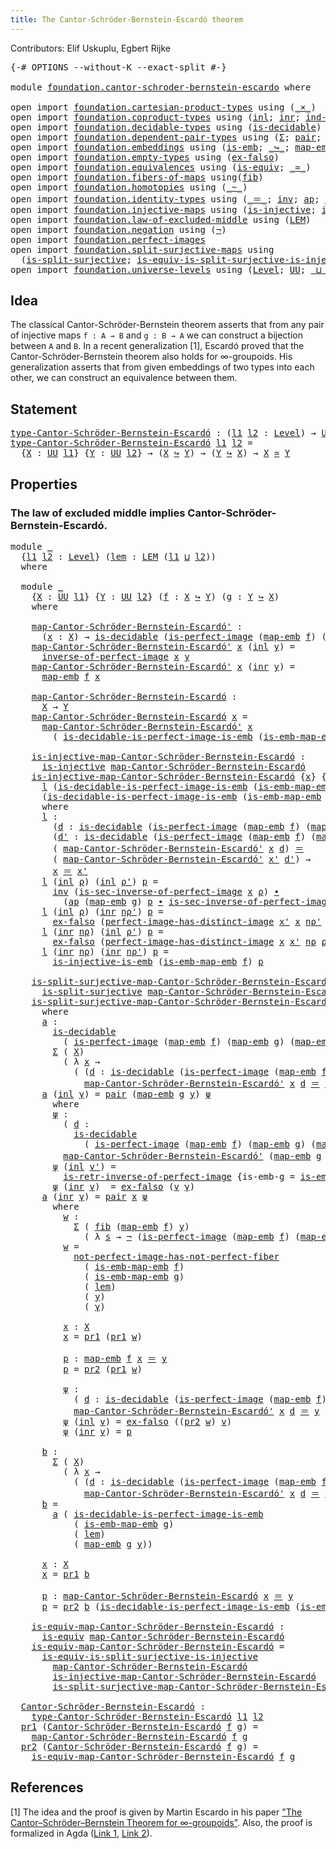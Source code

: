 ```yaml
---
title: The Cantor-Schröder-Bernstein-Escardó theorem
---
```


Contributors: Elif Uskuplu, Egbert Rijke

<pre class="Agda"><a id="113" class="Symbol">{-#</a> <a id="117" class="Keyword">OPTIONS</a> <a id="125" class="Pragma">--without-K</a> <a id="137" class="Pragma">--exact-split</a> <a id="151" class="Symbol">#-}</a>

<a id="156" class="Keyword">module</a> <a id="163" href="foundation.cantor-schroder-bernstein-escardo.html" class="Module">foundation.cantor-schroder-bernstein-escardo</a> <a id="208" class="Keyword">where</a>

<a id="215" class="Keyword">open</a> <a id="220" class="Keyword">import</a> <a id="227" href="foundation.cartesian-product-types.html" class="Module">foundation.cartesian-product-types</a> <a id="262" class="Keyword">using</a> <a id="268" class="Symbol">(</a><a id="269" href="foundation-core.cartesian-product-types.html#590" class="Function Operator">_×_</a><a id="272" class="Symbol">)</a>
<a id="274" class="Keyword">open</a> <a id="279" class="Keyword">import</a> <a id="286" href="foundation.coproduct-types.html" class="Module">foundation.coproduct-types</a> <a id="313" class="Keyword">using</a> <a id="319" class="Symbol">(</a><a id="320" href="foundation.coproduct-types.html#1250" class="InductiveConstructor">inl</a><a id="323" class="Symbol">;</a> <a id="325" href="foundation.coproduct-types.html#1268" class="InductiveConstructor">inr</a><a id="328" class="Symbol">;</a> <a id="330" href="foundation.coproduct-types.html#1287" class="Function">ind-coprod</a><a id="340" class="Symbol">)</a>
<a id="342" class="Keyword">open</a> <a id="347" class="Keyword">import</a> <a id="354" href="foundation.decidable-types.html" class="Module">foundation.decidable-types</a> <a id="381" class="Keyword">using</a> <a id="387" class="Symbol">(</a><a id="388" href="foundation.decidable-types.html#1915" class="Function">is-decidable</a><a id="400" class="Symbol">)</a>
<a id="402" class="Keyword">open</a> <a id="407" class="Keyword">import</a> <a id="414" href="foundation.dependent-pair-types.html" class="Module">foundation.dependent-pair-types</a> <a id="446" class="Keyword">using</a> <a id="452" class="Symbol">(</a><a id="453" href="foundation-core.dependent-pair-types.html#515" class="Record">Σ</a><a id="454" class="Symbol">;</a> <a id="456" href="foundation-core.dependent-pair-types.html#588" class="InductiveConstructor">pair</a><a id="460" class="Symbol">;</a> <a id="462" href="foundation-core.dependent-pair-types.html#605" class="Field">pr1</a><a id="465" class="Symbol">;</a> <a id="467" href="foundation-core.dependent-pair-types.html#617" class="Field">pr2</a><a id="470" class="Symbol">)</a>
<a id="472" class="Keyword">open</a> <a id="477" class="Keyword">import</a> <a id="484" href="foundation.embeddings.html" class="Module">foundation.embeddings</a> <a id="506" class="Keyword">using</a> <a id="512" class="Symbol">(</a><a id="513" href="foundation-core.embeddings.html#992" class="Function">is-emb</a><a id="519" class="Symbol">;</a> <a id="521" href="foundation-core.embeddings.html#1074" class="Function Operator">_↪_</a><a id="524" class="Symbol">;</a> <a id="526" href="foundation-core.embeddings.html#1217" class="Function">map-emb</a><a id="533" class="Symbol">;</a> <a id="535" href="foundation-core.embeddings.html#1264" class="Function">is-emb-map-emb</a><a id="549" class="Symbol">)</a>
<a id="551" class="Keyword">open</a> <a id="556" class="Keyword">import</a> <a id="563" href="foundation.empty-types.html" class="Module">foundation.empty-types</a> <a id="586" class="Keyword">using</a> <a id="592" class="Symbol">(</a><a id="593" href="foundation-core.empty-types.html#1160" class="Function">ex-falso</a><a id="601" class="Symbol">)</a>
<a id="603" class="Keyword">open</a> <a id="608" class="Keyword">import</a> <a id="615" href="foundation.equivalences.html" class="Module">foundation.equivalences</a> <a id="639" class="Keyword">using</a> <a id="645" class="Symbol">(</a><a id="646" href="foundation-core.equivalences.html#1556" class="Function">is-equiv</a><a id="654" class="Symbol">;</a> <a id="656" href="foundation-core.equivalences.html#1621" class="Function Operator">_≃_</a><a id="659" class="Symbol">)</a>
<a id="661" class="Keyword">open</a> <a id="666" class="Keyword">import</a> <a id="673" href="foundation.fibers-of-maps.html" class="Module">foundation.fibers-of-maps</a> <a id="699" class="Keyword">using</a><a id="704" class="Symbol">(</a><a id="705" href="foundation-core.fibers-of-maps.html#942" class="Function">fib</a><a id="708" class="Symbol">)</a>
<a id="710" class="Keyword">open</a> <a id="715" class="Keyword">import</a> <a id="722" href="foundation.homotopies.html" class="Module">foundation.homotopies</a> <a id="744" class="Keyword">using</a> <a id="750" class="Symbol">(</a><a id="751" href="foundation-core.homotopies.html#627" class="Function Operator">_~_</a><a id="754" class="Symbol">)</a>
<a id="756" class="Keyword">open</a> <a id="761" class="Keyword">import</a> <a id="768" href="foundation.identity-types.html" class="Module">foundation.identity-types</a> <a id="794" class="Keyword">using</a> <a id="800" class="Symbol">(</a><a id="801" href="foundation-core.identity-types.html#1865" class="Function Operator">_＝_</a><a id="804" class="Symbol">;</a> <a id="806" href="foundation-core.identity-types.html#2729" class="Function">inv</a><a id="809" class="Symbol">;</a> <a id="811" href="foundation-core.identity-types.html#4003" class="Function">ap</a><a id="813" class="Symbol">;</a> <a id="815" href="foundation-core.identity-types.html#2425" class="Function Operator">_∙_</a><a id="818" class="Symbol">)</a>
<a id="820" class="Keyword">open</a> <a id="825" class="Keyword">import</a> <a id="832" href="foundation.injective-maps.html" class="Module">foundation.injective-maps</a> <a id="858" class="Keyword">using</a> <a id="864" class="Symbol">(</a><a id="865" href="foundation.injective-maps.html#1309" class="Function">is-injective</a><a id="877" class="Symbol">;</a> <a id="879" href="foundation.injective-maps.html#3645" class="Function">is-injective-is-emb</a><a id="898" class="Symbol">)</a>
<a id="900" class="Keyword">open</a> <a id="905" class="Keyword">import</a> <a id="912" href="foundation.law-of-excluded-middle.html" class="Module">foundation.law-of-excluded-middle</a> <a id="946" class="Keyword">using</a> <a id="952" class="Symbol">(</a><a id="953" href="foundation.law-of-excluded-middle.html#746" class="Function">LEM</a><a id="956" class="Symbol">)</a>
<a id="958" class="Keyword">open</a> <a id="963" class="Keyword">import</a> <a id="970" href="foundation.negation.html" class="Module">foundation.negation</a> <a id="990" class="Keyword">using</a> <a id="996" class="Symbol">(</a><a id="997" href="foundation-core.negation.html#465" class="Function">¬</a><a id="998" class="Symbol">)</a>
<a id="1000" class="Keyword">open</a> <a id="1005" class="Keyword">import</a> <a id="1012" href="foundation.perfect-images.html" class="Module">foundation.perfect-images</a>
<a id="1038" class="Keyword">open</a> <a id="1043" class="Keyword">import</a> <a id="1050" href="foundation.split-surjective-maps.html" class="Module">foundation.split-surjective-maps</a> <a id="1083" class="Keyword">using</a>
  <a id="1091" class="Symbol">(</a><a id="1092" href="foundation.split-surjective-maps.html#983" class="Function">is-split-surjective</a><a id="1111" class="Symbol">;</a> <a id="1113" href="foundation.split-surjective-maps.html#1337" class="Function">is-equiv-is-split-surjective-is-injective</a><a id="1154" class="Symbol">)</a>
<a id="1156" class="Keyword">open</a> <a id="1161" class="Keyword">import</a> <a id="1168" href="foundation.universe-levels.html" class="Module">foundation.universe-levels</a> <a id="1195" class="Keyword">using</a> <a id="1201" class="Symbol">(</a><a id="1202" href="Agda.Primitive.html#597" class="Postulate">Level</a><a id="1207" class="Symbol">;</a> <a id="1209" href="foundation-core.universe-levels.html#235" class="Primitive">UU</a><a id="1211" class="Symbol">;</a> <a id="1213" href="Agda.Primitive.html#810" class="Primitive Operator">_⊔_</a><a id="1216" class="Symbol">;</a> <a id="1218" href="Agda.Primitive.html#780" class="Primitive">lsuc</a><a id="1222" class="Symbol">)</a>
</pre>
## Idea

The classical Cantor-Schröder-Bernstein theorem asserts that from any pair of injective maps `f : A → B` and `g : B → A` we can construct a bijection between `A` and `B`. In a recent generalization [1], Escardó proved that the Cantor-Schröder-Bernstein theorem also holds for ∞-groupoids. His generalization asserts that from given embeddings of two types into each other, we can construct an equivalence between them.

## Statement

<pre class="Agda"><a id="type-Cantor-Schröder-Bernstein-Escardó"></a><a id="1680" href="foundation.cantor-schroder-bernstein-escardo.html#1680" class="Function">type-Cantor-Schröder-Bernstein-Escardó</a> <a id="1719" class="Symbol">:</a> <a id="1721" class="Symbol">(</a><a id="1722" href="foundation.cantor-schroder-bernstein-escardo.html#1722" class="Bound">l1</a> <a id="1725" href="foundation.cantor-schroder-bernstein-escardo.html#1725" class="Bound">l2</a> <a id="1728" class="Symbol">:</a> <a id="1730" href="Agda.Primitive.html#597" class="Postulate">Level</a><a id="1735" class="Symbol">)</a> <a id="1737" class="Symbol">→</a> <a id="1739" href="foundation-core.universe-levels.html#235" class="Primitive">UU</a> <a id="1742" class="Symbol">(</a><a id="1743" href="Agda.Primitive.html#780" class="Primitive">lsuc</a> <a id="1748" class="Symbol">(</a><a id="1749" href="foundation.cantor-schroder-bernstein-escardo.html#1722" class="Bound">l1</a> <a id="1752" href="Agda.Primitive.html#810" class="Primitive Operator">⊔</a> <a id="1754" href="foundation.cantor-schroder-bernstein-escardo.html#1725" class="Bound">l2</a><a id="1756" class="Symbol">))</a>
<a id="1759" href="foundation.cantor-schroder-bernstein-escardo.html#1680" class="Function">type-Cantor-Schröder-Bernstein-Escardó</a> <a id="1798" href="foundation.cantor-schroder-bernstein-escardo.html#1798" class="Bound">l1</a> <a id="1801" href="foundation.cantor-schroder-bernstein-escardo.html#1801" class="Bound">l2</a> <a id="1804" class="Symbol">=</a>
  <a id="1808" class="Symbol">{</a><a id="1809" href="foundation.cantor-schroder-bernstein-escardo.html#1809" class="Bound">X</a> <a id="1811" class="Symbol">:</a> <a id="1813" href="foundation-core.universe-levels.html#235" class="Primitive">UU</a> <a id="1816" href="foundation.cantor-schroder-bernstein-escardo.html#1798" class="Bound">l1</a><a id="1818" class="Symbol">}</a> <a id="1820" class="Symbol">{</a><a id="1821" href="foundation.cantor-schroder-bernstein-escardo.html#1821" class="Bound">Y</a> <a id="1823" class="Symbol">:</a> <a id="1825" href="foundation-core.universe-levels.html#235" class="Primitive">UU</a> <a id="1828" href="foundation.cantor-schroder-bernstein-escardo.html#1801" class="Bound">l2</a><a id="1830" class="Symbol">}</a> <a id="1832" class="Symbol">→</a> <a id="1834" class="Symbol">(</a><a id="1835" href="foundation.cantor-schroder-bernstein-escardo.html#1809" class="Bound">X</a> <a id="1837" href="foundation-core.embeddings.html#1074" class="Function Operator">↪</a> <a id="1839" href="foundation.cantor-schroder-bernstein-escardo.html#1821" class="Bound">Y</a><a id="1840" class="Symbol">)</a> <a id="1842" class="Symbol">→</a> <a id="1844" class="Symbol">(</a><a id="1845" href="foundation.cantor-schroder-bernstein-escardo.html#1821" class="Bound">Y</a> <a id="1847" href="foundation-core.embeddings.html#1074" class="Function Operator">↪</a> <a id="1849" href="foundation.cantor-schroder-bernstein-escardo.html#1809" class="Bound">X</a><a id="1850" class="Symbol">)</a> <a id="1852" class="Symbol">→</a> <a id="1854" href="foundation.cantor-schroder-bernstein-escardo.html#1809" class="Bound">X</a> <a id="1856" href="foundation-core.equivalences.html#1621" class="Function Operator">≃</a> <a id="1858" href="foundation.cantor-schroder-bernstein-escardo.html#1821" class="Bound">Y</a>
</pre>
## Properties

### The law of excluded middle implies Cantor-Schröder-Bernstein-Escardó.

<pre class="Agda"><a id="1963" class="Keyword">module</a> <a id="1970" href="foundation.cantor-schroder-bernstein-escardo.html#1970" class="Module">_</a>
  <a id="1974" class="Symbol">{</a><a id="1975" href="foundation.cantor-schroder-bernstein-escardo.html#1975" class="Bound">l1</a> <a id="1978" href="foundation.cantor-schroder-bernstein-escardo.html#1978" class="Bound">l2</a> <a id="1981" class="Symbol">:</a> <a id="1983" href="Agda.Primitive.html#597" class="Postulate">Level</a><a id="1988" class="Symbol">}</a> <a id="1990" class="Symbol">(</a><a id="1991" href="foundation.cantor-schroder-bernstein-escardo.html#1991" class="Bound">lem</a> <a id="1995" class="Symbol">:</a> <a id="1997" href="foundation.law-of-excluded-middle.html#746" class="Function">LEM</a> <a id="2001" class="Symbol">(</a><a id="2002" href="foundation.cantor-schroder-bernstein-escardo.html#1975" class="Bound">l1</a> <a id="2005" href="Agda.Primitive.html#810" class="Primitive Operator">⊔</a> <a id="2007" href="foundation.cantor-schroder-bernstein-escardo.html#1978" class="Bound">l2</a><a id="2009" class="Symbol">))</a> 
  <a id="2015" class="Keyword">where</a>

  <a id="2024" class="Keyword">module</a> <a id="2031" href="foundation.cantor-schroder-bernstein-escardo.html#2031" class="Module">_</a>
    <a id="2037" class="Symbol">{</a><a id="2038" href="foundation.cantor-schroder-bernstein-escardo.html#2038" class="Bound">X</a> <a id="2040" class="Symbol">:</a> <a id="2042" href="foundation-core.universe-levels.html#235" class="Primitive">UU</a> <a id="2045" href="foundation.cantor-schroder-bernstein-escardo.html#1975" class="Bound">l1</a><a id="2047" class="Symbol">}</a> <a id="2049" class="Symbol">{</a><a id="2050" href="foundation.cantor-schroder-bernstein-escardo.html#2050" class="Bound">Y</a> <a id="2052" class="Symbol">:</a> <a id="2054" href="foundation-core.universe-levels.html#235" class="Primitive">UU</a> <a id="2057" href="foundation.cantor-schroder-bernstein-escardo.html#1978" class="Bound">l2</a><a id="2059" class="Symbol">}</a> <a id="2061" class="Symbol">(</a><a id="2062" href="foundation.cantor-schroder-bernstein-escardo.html#2062" class="Bound">f</a> <a id="2064" class="Symbol">:</a> <a id="2066" href="foundation.cantor-schroder-bernstein-escardo.html#2038" class="Bound">X</a> <a id="2068" href="foundation-core.embeddings.html#1074" class="Function Operator">↪</a> <a id="2070" href="foundation.cantor-schroder-bernstein-escardo.html#2050" class="Bound">Y</a><a id="2071" class="Symbol">)</a> <a id="2073" class="Symbol">(</a><a id="2074" href="foundation.cantor-schroder-bernstein-escardo.html#2074" class="Bound">g</a> <a id="2076" class="Symbol">:</a> <a id="2078" href="foundation.cantor-schroder-bernstein-escardo.html#2050" class="Bound">Y</a> <a id="2080" href="foundation-core.embeddings.html#1074" class="Function Operator">↪</a> <a id="2082" href="foundation.cantor-schroder-bernstein-escardo.html#2038" class="Bound">X</a><a id="2083" class="Symbol">)</a>
    <a id="2089" class="Keyword">where</a>

    <a id="2100" href="foundation.cantor-schroder-bernstein-escardo.html#2100" class="Function">map-Cantor-Schröder-Bernstein-Escardó&#39;</a> <a id="2139" class="Symbol">:</a> 
      <a id="2148" class="Symbol">(</a><a id="2149" href="foundation.cantor-schroder-bernstein-escardo.html#2149" class="Bound">x</a> <a id="2151" class="Symbol">:</a> <a id="2153" href="foundation.cantor-schroder-bernstein-escardo.html#2038" class="Bound">X</a><a id="2154" class="Symbol">)</a> <a id="2156" class="Symbol">→</a> <a id="2158" href="foundation.decidable-types.html#1915" class="Function">is-decidable</a> <a id="2171" class="Symbol">(</a><a id="2172" href="foundation.perfect-images.html#1695" class="Function">is-perfect-image</a> <a id="2189" class="Symbol">(</a><a id="2190" href="foundation-core.embeddings.html#1217" class="Function">map-emb</a> <a id="2198" href="foundation.cantor-schroder-bernstein-escardo.html#2062" class="Bound">f</a><a id="2199" class="Symbol">)</a> <a id="2201" class="Symbol">(</a><a id="2202" href="foundation-core.embeddings.html#1217" class="Function">map-emb</a> <a id="2210" href="foundation.cantor-schroder-bernstein-escardo.html#2074" class="Bound">g</a><a id="2211" class="Symbol">)</a> <a id="2213" href="foundation.cantor-schroder-bernstein-escardo.html#2149" class="Bound">x</a><a id="2214" class="Symbol">)</a> <a id="2216" class="Symbol">→</a> <a id="2218" href="foundation.cantor-schroder-bernstein-escardo.html#2050" class="Bound">Y</a>
    <a id="2224" href="foundation.cantor-schroder-bernstein-escardo.html#2100" class="Function">map-Cantor-Schröder-Bernstein-Escardó&#39;</a> <a id="2263" href="foundation.cantor-schroder-bernstein-escardo.html#2263" class="Bound">x</a> <a id="2265" class="Symbol">(</a><a id="2266" href="foundation.coproduct-types.html#1250" class="InductiveConstructor">inl</a> <a id="2270" href="foundation.cantor-schroder-bernstein-escardo.html#2270" class="Bound">y</a><a id="2271" class="Symbol">)</a> <a id="2273" class="Symbol">=</a>
      <a id="2281" href="foundation.perfect-images.html#3363" class="Function">inverse-of-perfect-image</a> <a id="2306" href="foundation.cantor-schroder-bernstein-escardo.html#2263" class="Bound">x</a> <a id="2308" href="foundation.cantor-schroder-bernstein-escardo.html#2270" class="Bound">y</a>
    <a id="2314" href="foundation.cantor-schroder-bernstein-escardo.html#2100" class="Function">map-Cantor-Schröder-Bernstein-Escardó&#39;</a> <a id="2353" href="foundation.cantor-schroder-bernstein-escardo.html#2353" class="Bound">x</a> <a id="2355" class="Symbol">(</a><a id="2356" href="foundation.coproduct-types.html#1268" class="InductiveConstructor">inr</a> <a id="2360" href="foundation.cantor-schroder-bernstein-escardo.html#2360" class="Bound">y</a><a id="2361" class="Symbol">)</a> <a id="2363" class="Symbol">=</a>
      <a id="2371" href="foundation-core.embeddings.html#1217" class="Function">map-emb</a> <a id="2379" href="foundation.cantor-schroder-bernstein-escardo.html#2062" class="Bound">f</a> <a id="2381" href="foundation.cantor-schroder-bernstein-escardo.html#2353" class="Bound">x</a>

    <a id="2388" href="foundation.cantor-schroder-bernstein-escardo.html#2388" class="Function">map-Cantor-Schröder-Bernstein-Escardó</a> <a id="2426" class="Symbol">:</a>
      <a id="2434" href="foundation.cantor-schroder-bernstein-escardo.html#2038" class="Bound">X</a> <a id="2436" class="Symbol">→</a> <a id="2438" href="foundation.cantor-schroder-bernstein-escardo.html#2050" class="Bound">Y</a>
    <a id="2444" href="foundation.cantor-schroder-bernstein-escardo.html#2388" class="Function">map-Cantor-Schröder-Bernstein-Escardó</a> <a id="2482" href="foundation.cantor-schroder-bernstein-escardo.html#2482" class="Bound">x</a> <a id="2484" class="Symbol">=</a>
      <a id="2492" href="foundation.cantor-schroder-bernstein-escardo.html#2100" class="Function">map-Cantor-Schröder-Bernstein-Escardó&#39;</a> <a id="2531" href="foundation.cantor-schroder-bernstein-escardo.html#2482" class="Bound">x</a>
        <a id="2541" class="Symbol">(</a> <a id="2543" href="foundation.perfect-images.html#2546" class="Function">is-decidable-is-perfect-image-is-emb</a> <a id="2580" class="Symbol">(</a><a id="2581" href="foundation-core.embeddings.html#1264" class="Function">is-emb-map-emb</a> <a id="2596" href="foundation.cantor-schroder-bernstein-escardo.html#2074" class="Bound">g</a><a id="2597" class="Symbol">)</a> <a id="2599" href="foundation.cantor-schroder-bernstein-escardo.html#1991" class="Bound">lem</a> <a id="2603" href="foundation.cantor-schroder-bernstein-escardo.html#2482" class="Bound">x</a><a id="2604" class="Symbol">)</a>

    <a id="2611" href="foundation.cantor-schroder-bernstein-escardo.html#2611" class="Function">is-injective-map-Cantor-Schröder-Bernstein-Escardó</a> <a id="2662" class="Symbol">:</a>
      <a id="2670" href="foundation.injective-maps.html#1309" class="Function">is-injective</a> <a id="2683" href="foundation.cantor-schroder-bernstein-escardo.html#2388" class="Function">map-Cantor-Schröder-Bernstein-Escardó</a>
    <a id="2725" href="foundation.cantor-schroder-bernstein-escardo.html#2611" class="Function">is-injective-map-Cantor-Schröder-Bernstein-Escardó</a> <a id="2776" class="Symbol">{</a><a id="2777" href="foundation.cantor-schroder-bernstein-escardo.html#2777" class="Bound">x</a><a id="2778" class="Symbol">}</a> <a id="2780" class="Symbol">{</a><a id="2781" href="foundation.cantor-schroder-bernstein-escardo.html#2781" class="Bound">x&#39;</a><a id="2783" class="Symbol">}</a> <a id="2785" class="Symbol">=</a>
      <a id="2793" href="foundation.cantor-schroder-bernstein-escardo.html#2948" class="Function">l</a> <a id="2795" class="Symbol">(</a><a id="2796" href="foundation.perfect-images.html#2546" class="Function">is-decidable-is-perfect-image-is-emb</a> <a id="2833" class="Symbol">(</a><a id="2834" href="foundation-core.embeddings.html#1264" class="Function">is-emb-map-emb</a> <a id="2849" href="foundation.cantor-schroder-bernstein-escardo.html#2074" class="Bound">g</a><a id="2850" class="Symbol">)</a> <a id="2852" href="foundation.cantor-schroder-bernstein-escardo.html#1991" class="Bound">lem</a> <a id="2856" href="foundation.cantor-schroder-bernstein-escardo.html#2777" class="Bound">x</a><a id="2857" class="Symbol">)</a>
      <a id="2865" class="Symbol">(</a><a id="2866" href="foundation.perfect-images.html#2546" class="Function">is-decidable-is-perfect-image-is-emb</a> <a id="2903" class="Symbol">(</a><a id="2904" href="foundation-core.embeddings.html#1264" class="Function">is-emb-map-emb</a> <a id="2919" href="foundation.cantor-schroder-bernstein-escardo.html#2074" class="Bound">g</a><a id="2920" class="Symbol">)</a> <a id="2922" href="foundation.cantor-schroder-bernstein-escardo.html#1991" class="Bound">lem</a> <a id="2926" href="foundation.cantor-schroder-bernstein-escardo.html#2781" class="Bound">x&#39;</a><a id="2928" class="Symbol">)</a>
      <a id="2936" class="Keyword">where</a>
      <a id="2948" href="foundation.cantor-schroder-bernstein-escardo.html#2948" class="Function">l</a> <a id="2950" class="Symbol">:</a>
        <a id="2960" class="Symbol">(</a><a id="2961" href="foundation.cantor-schroder-bernstein-escardo.html#2961" class="Bound">d</a> <a id="2963" class="Symbol">:</a> <a id="2965" href="foundation.decidable-types.html#1915" class="Function">is-decidable</a> <a id="2978" class="Symbol">(</a><a id="2979" href="foundation.perfect-images.html#1695" class="Function">is-perfect-image</a> <a id="2996" class="Symbol">(</a><a id="2997" href="foundation-core.embeddings.html#1217" class="Function">map-emb</a> <a id="3005" href="foundation.cantor-schroder-bernstein-escardo.html#2062" class="Bound">f</a><a id="3006" class="Symbol">)</a> <a id="3008" class="Symbol">(</a><a id="3009" href="foundation-core.embeddings.html#1217" class="Function">map-emb</a> <a id="3017" href="foundation.cantor-schroder-bernstein-escardo.html#2074" class="Bound">g</a><a id="3018" class="Symbol">)</a> <a id="3020" href="foundation.cantor-schroder-bernstein-escardo.html#2777" class="Bound">x</a><a id="3021" class="Symbol">))</a>
        <a id="3032" class="Symbol">(</a><a id="3033" href="foundation.cantor-schroder-bernstein-escardo.html#3033" class="Bound">d&#39;</a> <a id="3036" class="Symbol">:</a> <a id="3038" href="foundation.decidable-types.html#1915" class="Function">is-decidable</a> <a id="3051" class="Symbol">(</a><a id="3052" href="foundation.perfect-images.html#1695" class="Function">is-perfect-image</a> <a id="3069" class="Symbol">(</a><a id="3070" href="foundation-core.embeddings.html#1217" class="Function">map-emb</a> <a id="3078" href="foundation.cantor-schroder-bernstein-escardo.html#2062" class="Bound">f</a><a id="3079" class="Symbol">)</a> <a id="3081" class="Symbol">(</a><a id="3082" href="foundation-core.embeddings.html#1217" class="Function">map-emb</a> <a id="3090" href="foundation.cantor-schroder-bernstein-escardo.html#2074" class="Bound">g</a><a id="3091" class="Symbol">)</a> <a id="3093" href="foundation.cantor-schroder-bernstein-escardo.html#2781" class="Bound">x&#39;</a><a id="3095" class="Symbol">))</a> <a id="3098" class="Symbol">→</a>
        <a id="3108" class="Symbol">(</a> <a id="3110" href="foundation.cantor-schroder-bernstein-escardo.html#2100" class="Function">map-Cantor-Schröder-Bernstein-Escardó&#39;</a> <a id="3149" href="foundation.cantor-schroder-bernstein-escardo.html#2777" class="Bound">x</a> <a id="3151" href="foundation.cantor-schroder-bernstein-escardo.html#2961" class="Bound">d</a><a id="3152" class="Symbol">)</a> <a id="3154" href="foundation-core.identity-types.html#1865" class="Function Operator">＝</a>
        <a id="3164" class="Symbol">(</a> <a id="3166" href="foundation.cantor-schroder-bernstein-escardo.html#2100" class="Function">map-Cantor-Schröder-Bernstein-Escardó&#39;</a> <a id="3205" href="foundation.cantor-schroder-bernstein-escardo.html#2781" class="Bound">x&#39;</a> <a id="3208" href="foundation.cantor-schroder-bernstein-escardo.html#3033" class="Bound">d&#39;</a><a id="3210" class="Symbol">)</a> <a id="3212" class="Symbol">→</a>
        <a id="3222" href="foundation.cantor-schroder-bernstein-escardo.html#2777" class="Bound">x</a> <a id="3224" href="foundation-core.identity-types.html#1865" class="Function Operator">＝</a> <a id="3226" href="foundation.cantor-schroder-bernstein-escardo.html#2781" class="Bound">x&#39;</a>
      <a id="3235" href="foundation.cantor-schroder-bernstein-escardo.html#2948" class="Function">l</a> <a id="3237" class="Symbol">(</a><a id="3238" href="foundation.coproduct-types.html#1250" class="InductiveConstructor">inl</a> <a id="3242" href="foundation.cantor-schroder-bernstein-escardo.html#3242" class="Bound">ρ</a><a id="3243" class="Symbol">)</a> <a id="3245" class="Symbol">(</a><a id="3246" href="foundation.coproduct-types.html#1250" class="InductiveConstructor">inl</a> <a id="3250" href="foundation.cantor-schroder-bernstein-escardo.html#3250" class="Bound">ρ&#39;</a><a id="3252" class="Symbol">)</a> <a id="3254" href="foundation.cantor-schroder-bernstein-escardo.html#3254" class="Bound">p</a> <a id="3256" class="Symbol">=</a>
        <a id="3266" href="foundation-core.identity-types.html#2729" class="Function">inv</a> <a id="3270" class="Symbol">(</a><a id="3271" href="foundation.perfect-images.html#3507" class="Function">is-sec-inverse-of-perfect-image</a> <a id="3303" href="foundation.cantor-schroder-bernstein-escardo.html#2777" class="Bound">x</a> <a id="3305" href="foundation.cantor-schroder-bernstein-escardo.html#3242" class="Bound">ρ</a><a id="3306" class="Symbol">)</a> <a id="3308" href="foundation-core.identity-types.html#2425" class="Function Operator">∙</a>
          <a id="3320" class="Symbol">(</a><a id="3321" href="foundation-core.identity-types.html#4003" class="Function">ap</a> <a id="3324" class="Symbol">(</a><a id="3325" href="foundation-core.embeddings.html#1217" class="Function">map-emb</a> <a id="3333" href="foundation.cantor-schroder-bernstein-escardo.html#2074" class="Bound">g</a><a id="3334" class="Symbol">)</a> <a id="3336" href="foundation.cantor-schroder-bernstein-escardo.html#3254" class="Bound">p</a> <a id="3338" href="foundation-core.identity-types.html#2425" class="Function Operator">∙</a> <a id="3340" href="foundation.perfect-images.html#3507" class="Function">is-sec-inverse-of-perfect-image</a> <a id="3372" href="foundation.cantor-schroder-bernstein-escardo.html#2781" class="Bound">x&#39;</a> <a id="3375" href="foundation.cantor-schroder-bernstein-escardo.html#3250" class="Bound">ρ&#39;</a><a id="3377" class="Symbol">)</a>
      <a id="3385" href="foundation.cantor-schroder-bernstein-escardo.html#2948" class="Function">l</a> <a id="3387" class="Symbol">(</a><a id="3388" href="foundation.coproduct-types.html#1250" class="InductiveConstructor">inl</a> <a id="3392" href="foundation.cantor-schroder-bernstein-escardo.html#3392" class="Bound">ρ</a><a id="3393" class="Symbol">)</a> <a id="3395" class="Symbol">(</a><a id="3396" href="foundation.coproduct-types.html#1268" class="InductiveConstructor">inr</a> <a id="3400" href="foundation.cantor-schroder-bernstein-escardo.html#3400" class="Bound">nρ&#39;</a><a id="3403" class="Symbol">)</a> <a id="3405" href="foundation.cantor-schroder-bernstein-escardo.html#3405" class="Bound">p</a> <a id="3407" class="Symbol">=</a>
        <a id="3417" href="foundation-core.empty-types.html#1160" class="Function">ex-falso</a> <a id="3426" class="Symbol">(</a><a id="3427" href="foundation.perfect-images.html#4590" class="Function">perfect-image-has-distinct-image</a> <a id="3460" href="foundation.cantor-schroder-bernstein-escardo.html#2781" class="Bound">x&#39;</a> <a id="3463" href="foundation.cantor-schroder-bernstein-escardo.html#2777" class="Bound">x</a> <a id="3465" href="foundation.cantor-schroder-bernstein-escardo.html#3400" class="Bound">nρ&#39;</a> <a id="3469" href="foundation.cantor-schroder-bernstein-escardo.html#3392" class="Bound">ρ</a> <a id="3471" class="Symbol">(</a><a id="3472" href="foundation-core.identity-types.html#2729" class="Function">inv</a> <a id="3476" href="foundation.cantor-schroder-bernstein-escardo.html#3405" class="Bound">p</a><a id="3477" class="Symbol">))</a>
      <a id="3486" href="foundation.cantor-schroder-bernstein-escardo.html#2948" class="Function">l</a> <a id="3488" class="Symbol">(</a><a id="3489" href="foundation.coproduct-types.html#1268" class="InductiveConstructor">inr</a> <a id="3493" href="foundation.cantor-schroder-bernstein-escardo.html#3493" class="Bound">nρ</a><a id="3495" class="Symbol">)</a> <a id="3497" class="Symbol">(</a><a id="3498" href="foundation.coproduct-types.html#1250" class="InductiveConstructor">inl</a> <a id="3502" href="foundation.cantor-schroder-bernstein-escardo.html#3502" class="Bound">ρ&#39;</a><a id="3504" class="Symbol">)</a> <a id="3506" href="foundation.cantor-schroder-bernstein-escardo.html#3506" class="Bound">p</a> <a id="3508" class="Symbol">=</a>
        <a id="3518" href="foundation-core.empty-types.html#1160" class="Function">ex-falso</a> <a id="3527" class="Symbol">(</a><a id="3528" href="foundation.perfect-images.html#4590" class="Function">perfect-image-has-distinct-image</a> <a id="3561" href="foundation.cantor-schroder-bernstein-escardo.html#2777" class="Bound">x</a> <a id="3563" href="foundation.cantor-schroder-bernstein-escardo.html#2781" class="Bound">x&#39;</a> <a id="3566" href="foundation.cantor-schroder-bernstein-escardo.html#3493" class="Bound">nρ</a> <a id="3569" href="foundation.cantor-schroder-bernstein-escardo.html#3502" class="Bound">ρ&#39;</a> <a id="3572" href="foundation.cantor-schroder-bernstein-escardo.html#3506" class="Bound">p</a><a id="3573" class="Symbol">)</a>
      <a id="3581" href="foundation.cantor-schroder-bernstein-escardo.html#2948" class="Function">l</a> <a id="3583" class="Symbol">(</a><a id="3584" href="foundation.coproduct-types.html#1268" class="InductiveConstructor">inr</a> <a id="3588" href="foundation.cantor-schroder-bernstein-escardo.html#3588" class="Bound">nρ</a><a id="3590" class="Symbol">)</a> <a id="3592" class="Symbol">(</a><a id="3593" href="foundation.coproduct-types.html#1268" class="InductiveConstructor">inr</a> <a id="3597" href="foundation.cantor-schroder-bernstein-escardo.html#3597" class="Bound">nρ&#39;</a><a id="3600" class="Symbol">)</a> <a id="3602" href="foundation.cantor-schroder-bernstein-escardo.html#3602" class="Bound">p</a> <a id="3604" class="Symbol">=</a>
        <a id="3614" href="foundation.injective-maps.html#3645" class="Function">is-injective-is-emb</a> <a id="3634" class="Symbol">(</a><a id="3635" href="foundation-core.embeddings.html#1264" class="Function">is-emb-map-emb</a> <a id="3650" href="foundation.cantor-schroder-bernstein-escardo.html#2062" class="Bound">f</a><a id="3651" class="Symbol">)</a> <a id="3653" href="foundation.cantor-schroder-bernstein-escardo.html#3602" class="Bound">p</a>

    <a id="3660" href="foundation.cantor-schroder-bernstein-escardo.html#3660" class="Function">is-split-surjective-map-Cantor-Schröder-Bernstein-Escardó</a> <a id="3718" class="Symbol">:</a>
      <a id="3726" href="foundation.split-surjective-maps.html#983" class="Function">is-split-surjective</a> <a id="3746" href="foundation.cantor-schroder-bernstein-escardo.html#2388" class="Function">map-Cantor-Schröder-Bernstein-Escardó</a>
    <a id="3788" href="foundation.cantor-schroder-bernstein-escardo.html#3660" class="Function">is-split-surjective-map-Cantor-Schröder-Bernstein-Escardó</a> <a id="3846" href="foundation.cantor-schroder-bernstein-escardo.html#3846" class="Bound">y</a> <a id="3848" class="Symbol">=</a> <a id="3850" href="foundation-core.dependent-pair-types.html#588" class="InductiveConstructor">pair</a> <a id="3855" href="foundation.cantor-schroder-bernstein-escardo.html#5544" class="Function">x</a> <a id="3857" href="foundation.cantor-schroder-bernstein-escardo.html#5573" class="Function">p</a>
      <a id="3865" class="Keyword">where</a>
      <a id="3877" href="foundation.cantor-schroder-bernstein-escardo.html#3877" class="Function">a</a> <a id="3879" class="Symbol">:</a>
        <a id="3889" href="foundation.decidable-types.html#1915" class="Function">is-decidable</a>
          <a id="3912" class="Symbol">(</a> <a id="3914" href="foundation.perfect-images.html#1695" class="Function">is-perfect-image</a> <a id="3931" class="Symbol">(</a><a id="3932" href="foundation-core.embeddings.html#1217" class="Function">map-emb</a> <a id="3940" href="foundation.cantor-schroder-bernstein-escardo.html#2062" class="Bound">f</a><a id="3941" class="Symbol">)</a> <a id="3943" class="Symbol">(</a><a id="3944" href="foundation-core.embeddings.html#1217" class="Function">map-emb</a> <a id="3952" href="foundation.cantor-schroder-bernstein-escardo.html#2074" class="Bound">g</a><a id="3953" class="Symbol">)</a> <a id="3955" class="Symbol">(</a><a id="3956" href="foundation-core.embeddings.html#1217" class="Function">map-emb</a> <a id="3964" href="foundation.cantor-schroder-bernstein-escardo.html#2074" class="Bound">g</a> <a id="3966" href="foundation.cantor-schroder-bernstein-escardo.html#3846" class="Bound">y</a><a id="3967" class="Symbol">))</a> <a id="3970" class="Symbol">→</a>
        <a id="3980" href="foundation-core.dependent-pair-types.html#515" class="Record">Σ</a> <a id="3982" class="Symbol">(</a> <a id="3984" href="foundation.cantor-schroder-bernstein-escardo.html#2038" class="Bound">X</a><a id="3985" class="Symbol">)</a>
          <a id="3997" class="Symbol">(</a> <a id="3999" class="Symbol">λ</a> <a id="4001" href="foundation.cantor-schroder-bernstein-escardo.html#4001" class="Bound">x</a> <a id="4003" class="Symbol">→</a>
            <a id="4017" class="Symbol">(</a> <a id="4019" class="Symbol">(</a><a id="4020" href="foundation.cantor-schroder-bernstein-escardo.html#4020" class="Bound">d</a> <a id="4022" class="Symbol">:</a> <a id="4024" href="foundation.decidable-types.html#1915" class="Function">is-decidable</a> <a id="4037" class="Symbol">(</a><a id="4038" href="foundation.perfect-images.html#1695" class="Function">is-perfect-image</a> <a id="4055" class="Symbol">(</a><a id="4056" href="foundation-core.embeddings.html#1217" class="Function">map-emb</a> <a id="4064" href="foundation.cantor-schroder-bernstein-escardo.html#2062" class="Bound">f</a><a id="4065" class="Symbol">)</a> <a id="4067" class="Symbol">(</a><a id="4068" href="foundation-core.embeddings.html#1217" class="Function">map-emb</a> <a id="4076" href="foundation.cantor-schroder-bernstein-escardo.html#2074" class="Bound">g</a><a id="4077" class="Symbol">)</a> <a id="4079" href="foundation.cantor-schroder-bernstein-escardo.html#4001" class="Bound">x</a><a id="4080" class="Symbol">))</a> <a id="4083" class="Symbol">→</a>
              <a id="4099" href="foundation.cantor-schroder-bernstein-escardo.html#2100" class="Function">map-Cantor-Schröder-Bernstein-Escardó&#39;</a> <a id="4138" href="foundation.cantor-schroder-bernstein-escardo.html#4001" class="Bound">x</a> <a id="4140" href="foundation.cantor-schroder-bernstein-escardo.html#4020" class="Bound">d</a> <a id="4142" href="foundation-core.identity-types.html#1865" class="Function Operator">＝</a> <a id="4144" href="foundation.cantor-schroder-bernstein-escardo.html#3846" class="Bound">y</a><a id="4145" class="Symbol">))</a>
      <a id="4154" href="foundation.cantor-schroder-bernstein-escardo.html#3877" class="Function">a</a> <a id="4156" class="Symbol">(</a><a id="4157" href="foundation.coproduct-types.html#1250" class="InductiveConstructor">inl</a> <a id="4161" href="foundation.cantor-schroder-bernstein-escardo.html#4161" class="Bound">γ</a><a id="4162" class="Symbol">)</a> <a id="4164" class="Symbol">=</a> <a id="4166" href="foundation-core.dependent-pair-types.html#588" class="InductiveConstructor">pair</a> <a id="4171" class="Symbol">(</a><a id="4172" href="foundation-core.embeddings.html#1217" class="Function">map-emb</a> <a id="4180" href="foundation.cantor-schroder-bernstein-escardo.html#2074" class="Bound">g</a> <a id="4182" href="foundation.cantor-schroder-bernstein-escardo.html#3846" class="Bound">y</a><a id="4183" class="Symbol">)</a> <a id="4185" href="foundation.cantor-schroder-bernstein-escardo.html#4209" class="Function">ψ</a>
        <a id="4195" class="Keyword">where</a>
        <a id="4209" href="foundation.cantor-schroder-bernstein-escardo.html#4209" class="Function">ψ</a> <a id="4211" class="Symbol">:</a>
          <a id="4223" class="Symbol">(</a> <a id="4225" href="foundation.cantor-schroder-bernstein-escardo.html#4225" class="Bound">d</a> <a id="4227" class="Symbol">:</a>
            <a id="4241" href="foundation.decidable-types.html#1915" class="Function">is-decidable</a>
              <a id="4268" class="Symbol">(</a> <a id="4270" href="foundation.perfect-images.html#1695" class="Function">is-perfect-image</a> <a id="4287" class="Symbol">(</a><a id="4288" href="foundation-core.embeddings.html#1217" class="Function">map-emb</a> <a id="4296" href="foundation.cantor-schroder-bernstein-escardo.html#2062" class="Bound">f</a><a id="4297" class="Symbol">)</a> <a id="4299" class="Symbol">(</a><a id="4300" href="foundation-core.embeddings.html#1217" class="Function">map-emb</a> <a id="4308" href="foundation.cantor-schroder-bernstein-escardo.html#2074" class="Bound">g</a><a id="4309" class="Symbol">)</a> <a id="4311" class="Symbol">(</a><a id="4312" href="foundation-core.embeddings.html#1217" class="Function">map-emb</a> <a id="4320" href="foundation.cantor-schroder-bernstein-escardo.html#2074" class="Bound">g</a> <a id="4322" href="foundation.cantor-schroder-bernstein-escardo.html#3846" class="Bound">y</a><a id="4323" class="Symbol">)))</a> <a id="4327" class="Symbol">→</a>
          <a id="4339" href="foundation.cantor-schroder-bernstein-escardo.html#2100" class="Function">map-Cantor-Schröder-Bernstein-Escardó&#39;</a> <a id="4378" class="Symbol">(</a><a id="4379" href="foundation-core.embeddings.html#1217" class="Function">map-emb</a> <a id="4387" href="foundation.cantor-schroder-bernstein-escardo.html#2074" class="Bound">g</a> <a id="4389" href="foundation.cantor-schroder-bernstein-escardo.html#3846" class="Bound">y</a><a id="4390" class="Symbol">)</a> <a id="4392" href="foundation.cantor-schroder-bernstein-escardo.html#4225" class="Bound">d</a> <a id="4394" href="foundation-core.identity-types.html#1865" class="Function Operator">＝</a> <a id="4396" href="foundation.cantor-schroder-bernstein-escardo.html#3846" class="Bound">y</a>
        <a id="4406" href="foundation.cantor-schroder-bernstein-escardo.html#4209" class="Function">ψ</a> <a id="4408" class="Symbol">(</a><a id="4409" href="foundation.coproduct-types.html#1250" class="InductiveConstructor">inl</a> <a id="4413" href="foundation.cantor-schroder-bernstein-escardo.html#4413" class="Bound">v&#39;</a><a id="4415" class="Symbol">)</a> <a id="4417" class="Symbol">=</a>
          <a id="4429" href="foundation.perfect-images.html#3826" class="Function">is-retr-inverse-of-perfect-image</a> <a id="4462" class="Symbol">{</a><a id="4463" class="Argument">is-emb-g</a> <a id="4472" class="Symbol">=</a> <a id="4474" href="foundation-core.embeddings.html#1264" class="Function">is-emb-map-emb</a> <a id="4489" href="foundation.cantor-schroder-bernstein-escardo.html#2074" class="Bound">g</a><a id="4490" class="Symbol">}</a> <a id="4492" href="foundation.cantor-schroder-bernstein-escardo.html#3846" class="Bound">y</a> <a id="4494" href="foundation.cantor-schroder-bernstein-escardo.html#4413" class="Bound">v&#39;</a>
        <a id="4505" href="foundation.cantor-schroder-bernstein-escardo.html#4209" class="Function">ψ</a> <a id="4507" class="Symbol">(</a><a id="4508" href="foundation.coproduct-types.html#1268" class="InductiveConstructor">inr</a> <a id="4512" href="foundation.cantor-schroder-bernstein-escardo.html#4512" class="Bound">v</a><a id="4513" class="Symbol">)</a>  <a id="4516" class="Symbol">=</a> <a id="4518" href="foundation-core.empty-types.html#1160" class="Function">ex-falso</a> <a id="4527" class="Symbol">(</a><a id="4528" href="foundation.cantor-schroder-bernstein-escardo.html#4512" class="Bound">v</a> <a id="4530" href="foundation.cantor-schroder-bernstein-escardo.html#4161" class="Bound">γ</a><a id="4531" class="Symbol">)</a>
      <a id="4539" href="foundation.cantor-schroder-bernstein-escardo.html#3877" class="Function">a</a> <a id="4541" class="Symbol">(</a><a id="4542" href="foundation.coproduct-types.html#1268" class="InductiveConstructor">inr</a> <a id="4546" href="foundation.cantor-schroder-bernstein-escardo.html#4546" class="Bound">γ</a><a id="4547" class="Symbol">)</a> <a id="4549" class="Symbol">=</a> <a id="4551" href="foundation-core.dependent-pair-types.html#588" class="InductiveConstructor">pair</a> <a id="4556" href="foundation.cantor-schroder-bernstein-escardo.html#4903" class="Function">x</a> <a id="4558" href="foundation.cantor-schroder-bernstein-escardo.html#5003" class="Function">ψ</a>
        <a id="4568" class="Keyword">where</a>
          <a id="4584" href="foundation.cantor-schroder-bernstein-escardo.html#4584" class="Function">w</a> <a id="4586" class="Symbol">:</a>
            <a id="4600" href="foundation-core.dependent-pair-types.html#515" class="Record">Σ</a> <a id="4602" class="Symbol">(</a> <a id="4604" href="foundation-core.fibers-of-maps.html#942" class="Function">fib</a> <a id="4608" class="Symbol">(</a><a id="4609" href="foundation-core.embeddings.html#1217" class="Function">map-emb</a> <a id="4617" href="foundation.cantor-schroder-bernstein-escardo.html#2062" class="Bound">f</a><a id="4618" class="Symbol">)</a> <a id="4620" href="foundation.cantor-schroder-bernstein-escardo.html#3846" class="Bound">y</a><a id="4621" class="Symbol">)</a>
              <a id="4637" class="Symbol">(</a> <a id="4639" class="Symbol">λ</a> <a id="4641" href="foundation.cantor-schroder-bernstein-escardo.html#4641" class="Bound">s</a> <a id="4643" class="Symbol">→</a> <a id="4645" href="foundation-core.negation.html#465" class="Function">¬</a> <a id="4647" class="Symbol">(</a><a id="4648" href="foundation.perfect-images.html#1695" class="Function">is-perfect-image</a> <a id="4665" class="Symbol">(</a><a id="4666" href="foundation-core.embeddings.html#1217" class="Function">map-emb</a> <a id="4674" href="foundation.cantor-schroder-bernstein-escardo.html#2062" class="Bound">f</a><a id="4675" class="Symbol">)</a> <a id="4677" class="Symbol">(</a><a id="4678" href="foundation-core.embeddings.html#1217" class="Function">map-emb</a> <a id="4686" href="foundation.cantor-schroder-bernstein-escardo.html#2074" class="Bound">g</a><a id="4687" class="Symbol">)</a> <a id="4689" class="Symbol">(</a><a id="4690" href="foundation-core.dependent-pair-types.html#605" class="Field">pr1</a> <a id="4694" href="foundation.cantor-schroder-bernstein-escardo.html#4641" class="Bound">s</a><a id="4695" class="Symbol">)))</a>
          <a id="4709" href="foundation.cantor-schroder-bernstein-escardo.html#4584" class="Function">w</a> <a id="4711" class="Symbol">=</a>
            <a id="4725" href="foundation.perfect-images.html#6445" class="Function">not-perfect-image-has-not-perfect-fiber</a>
              <a id="4779" class="Symbol">(</a> <a id="4781" href="foundation-core.embeddings.html#1264" class="Function">is-emb-map-emb</a> <a id="4796" href="foundation.cantor-schroder-bernstein-escardo.html#2062" class="Bound">f</a><a id="4797" class="Symbol">)</a>
              <a id="4813" class="Symbol">(</a> <a id="4815" href="foundation-core.embeddings.html#1264" class="Function">is-emb-map-emb</a> <a id="4830" href="foundation.cantor-schroder-bernstein-escardo.html#2074" class="Bound">g</a><a id="4831" class="Symbol">)</a>
              <a id="4847" class="Symbol">(</a> <a id="4849" href="foundation.cantor-schroder-bernstein-escardo.html#1991" class="Bound">lem</a><a id="4852" class="Symbol">)</a>
              <a id="4868" class="Symbol">(</a> <a id="4870" href="foundation.cantor-schroder-bernstein-escardo.html#3846" class="Bound">y</a><a id="4871" class="Symbol">)</a>
              <a id="4887" class="Symbol">(</a> <a id="4889" href="foundation.cantor-schroder-bernstein-escardo.html#4546" class="Bound">γ</a><a id="4890" class="Symbol">)</a>

          <a id="4903" href="foundation.cantor-schroder-bernstein-escardo.html#4903" class="Function">x</a> <a id="4905" class="Symbol">:</a> <a id="4907" href="foundation.cantor-schroder-bernstein-escardo.html#2038" class="Bound">X</a>
          <a id="4919" href="foundation.cantor-schroder-bernstein-escardo.html#4903" class="Function">x</a> <a id="4921" class="Symbol">=</a> <a id="4923" href="foundation-core.dependent-pair-types.html#605" class="Field">pr1</a> <a id="4927" class="Symbol">(</a><a id="4928" href="foundation-core.dependent-pair-types.html#605" class="Field">pr1</a> <a id="4932" href="foundation.cantor-schroder-bernstein-escardo.html#4584" class="Function">w</a><a id="4933" class="Symbol">)</a>

          <a id="4946" href="foundation.cantor-schroder-bernstein-escardo.html#4946" class="Function">p</a> <a id="4948" class="Symbol">:</a> <a id="4950" href="foundation-core.embeddings.html#1217" class="Function">map-emb</a> <a id="4958" href="foundation.cantor-schroder-bernstein-escardo.html#2062" class="Bound">f</a> <a id="4960" href="foundation.cantor-schroder-bernstein-escardo.html#4903" class="Function">x</a> <a id="4962" href="foundation-core.identity-types.html#1865" class="Function Operator">＝</a> <a id="4964" href="foundation.cantor-schroder-bernstein-escardo.html#3846" class="Bound">y</a>
          <a id="4976" href="foundation.cantor-schroder-bernstein-escardo.html#4946" class="Function">p</a> <a id="4978" class="Symbol">=</a> <a id="4980" href="foundation-core.dependent-pair-types.html#617" class="Field">pr2</a> <a id="4984" class="Symbol">(</a><a id="4985" href="foundation-core.dependent-pair-types.html#605" class="Field">pr1</a> <a id="4989" href="foundation.cantor-schroder-bernstein-escardo.html#4584" class="Function">w</a><a id="4990" class="Symbol">)</a>

          <a id="5003" href="foundation.cantor-schroder-bernstein-escardo.html#5003" class="Function">ψ</a> <a id="5005" class="Symbol">:</a>
            <a id="5019" class="Symbol">(</a> <a id="5021" href="foundation.cantor-schroder-bernstein-escardo.html#5021" class="Bound">d</a> <a id="5023" class="Symbol">:</a> <a id="5025" href="foundation.decidable-types.html#1915" class="Function">is-decidable</a> <a id="5038" class="Symbol">(</a><a id="5039" href="foundation.perfect-images.html#1695" class="Function">is-perfect-image</a> <a id="5056" class="Symbol">(</a><a id="5057" href="foundation-core.embeddings.html#1217" class="Function">map-emb</a> <a id="5065" href="foundation.cantor-schroder-bernstein-escardo.html#2062" class="Bound">f</a><a id="5066" class="Symbol">)</a> <a id="5068" class="Symbol">(</a><a id="5069" href="foundation-core.embeddings.html#1217" class="Function">map-emb</a> <a id="5077" href="foundation.cantor-schroder-bernstein-escardo.html#2074" class="Bound">g</a><a id="5078" class="Symbol">)</a> <a id="5080" href="foundation.cantor-schroder-bernstein-escardo.html#4903" class="Function">x</a><a id="5081" class="Symbol">))</a> <a id="5084" class="Symbol">→</a>
            <a id="5098" href="foundation.cantor-schroder-bernstein-escardo.html#2100" class="Function">map-Cantor-Schröder-Bernstein-Escardó&#39;</a> <a id="5137" href="foundation.cantor-schroder-bernstein-escardo.html#4903" class="Function">x</a> <a id="5139" href="foundation.cantor-schroder-bernstein-escardo.html#5021" class="Bound">d</a> <a id="5141" href="foundation-core.identity-types.html#1865" class="Function Operator">＝</a> <a id="5143" href="foundation.cantor-schroder-bernstein-escardo.html#3846" class="Bound">y</a>
          <a id="5155" href="foundation.cantor-schroder-bernstein-escardo.html#5003" class="Function">ψ</a> <a id="5157" class="Symbol">(</a><a id="5158" href="foundation.coproduct-types.html#1250" class="InductiveConstructor">inl</a> <a id="5162" href="foundation.cantor-schroder-bernstein-escardo.html#5162" class="Bound">v</a><a id="5163" class="Symbol">)</a> <a id="5165" class="Symbol">=</a> <a id="5167" href="foundation-core.empty-types.html#1160" class="Function">ex-falso</a> <a id="5176" class="Symbol">((</a><a id="5178" href="foundation-core.dependent-pair-types.html#617" class="Field">pr2</a> <a id="5182" href="foundation.cantor-schroder-bernstein-escardo.html#4584" class="Function">w</a><a id="5183" class="Symbol">)</a> <a id="5185" href="foundation.cantor-schroder-bernstein-escardo.html#5162" class="Bound">v</a><a id="5186" class="Symbol">)</a>
          <a id="5198" href="foundation.cantor-schroder-bernstein-escardo.html#5003" class="Function">ψ</a> <a id="5200" class="Symbol">(</a><a id="5201" href="foundation.coproduct-types.html#1268" class="InductiveConstructor">inr</a> <a id="5205" href="foundation.cantor-schroder-bernstein-escardo.html#5205" class="Bound">v</a><a id="5206" class="Symbol">)</a> <a id="5208" class="Symbol">=</a> <a id="5210" href="foundation.cantor-schroder-bernstein-escardo.html#4946" class="Function">p</a>

      <a id="5219" href="foundation.cantor-schroder-bernstein-escardo.html#5219" class="Function">b</a> <a id="5221" class="Symbol">:</a>
        <a id="5231" href="foundation-core.dependent-pair-types.html#515" class="Record">Σ</a> <a id="5233" class="Symbol">(</a> <a id="5235" href="foundation.cantor-schroder-bernstein-escardo.html#2038" class="Bound">X</a><a id="5236" class="Symbol">)</a>
          <a id="5248" class="Symbol">(</a> <a id="5250" class="Symbol">λ</a> <a id="5252" href="foundation.cantor-schroder-bernstein-escardo.html#5252" class="Bound">x</a> <a id="5254" class="Symbol">→</a>
            <a id="5268" class="Symbol">(</a> <a id="5270" class="Symbol">(</a><a id="5271" href="foundation.cantor-schroder-bernstein-escardo.html#5271" class="Bound">d</a> <a id="5273" class="Symbol">:</a> <a id="5275" href="foundation.decidable-types.html#1915" class="Function">is-decidable</a> <a id="5288" class="Symbol">(</a><a id="5289" href="foundation.perfect-images.html#1695" class="Function">is-perfect-image</a> <a id="5306" class="Symbol">(</a><a id="5307" href="foundation-core.embeddings.html#1217" class="Function">map-emb</a> <a id="5315" href="foundation.cantor-schroder-bernstein-escardo.html#2062" class="Bound">f</a><a id="5316" class="Symbol">)</a> <a id="5318" class="Symbol">(</a><a id="5319" href="foundation-core.embeddings.html#1217" class="Function">map-emb</a> <a id="5327" href="foundation.cantor-schroder-bernstein-escardo.html#2074" class="Bound">g</a><a id="5328" class="Symbol">)</a> <a id="5330" href="foundation.cantor-schroder-bernstein-escardo.html#5252" class="Bound">x</a><a id="5331" class="Symbol">))</a> <a id="5334" class="Symbol">→</a>
              <a id="5350" href="foundation.cantor-schroder-bernstein-escardo.html#2100" class="Function">map-Cantor-Schröder-Bernstein-Escardó&#39;</a> <a id="5389" href="foundation.cantor-schroder-bernstein-escardo.html#5252" class="Bound">x</a> <a id="5391" href="foundation.cantor-schroder-bernstein-escardo.html#5271" class="Bound">d</a> <a id="5393" href="foundation-core.identity-types.html#1865" class="Function Operator">＝</a> <a id="5395" href="foundation.cantor-schroder-bernstein-escardo.html#3846" class="Bound">y</a><a id="5396" class="Symbol">))</a>
      <a id="5405" href="foundation.cantor-schroder-bernstein-escardo.html#5219" class="Function">b</a> <a id="5407" class="Symbol">=</a>
        <a id="5417" href="foundation.cantor-schroder-bernstein-escardo.html#3877" class="Function">a</a> <a id="5419" class="Symbol">(</a> <a id="5421" href="foundation.perfect-images.html#2546" class="Function">is-decidable-is-perfect-image-is-emb</a>
            <a id="5470" class="Symbol">(</a> <a id="5472" href="foundation-core.embeddings.html#1264" class="Function">is-emb-map-emb</a> <a id="5487" href="foundation.cantor-schroder-bernstein-escardo.html#2074" class="Bound">g</a><a id="5488" class="Symbol">)</a>
            <a id="5502" class="Symbol">(</a> <a id="5504" href="foundation.cantor-schroder-bernstein-escardo.html#1991" class="Bound">lem</a><a id="5507" class="Symbol">)</a>
            <a id="5521" class="Symbol">(</a> <a id="5523" href="foundation-core.embeddings.html#1217" class="Function">map-emb</a> <a id="5531" href="foundation.cantor-schroder-bernstein-escardo.html#2074" class="Bound">g</a> <a id="5533" href="foundation.cantor-schroder-bernstein-escardo.html#3846" class="Bound">y</a><a id="5534" class="Symbol">))</a>

      <a id="5544" href="foundation.cantor-schroder-bernstein-escardo.html#5544" class="Function">x</a> <a id="5546" class="Symbol">:</a> <a id="5548" href="foundation.cantor-schroder-bernstein-escardo.html#2038" class="Bound">X</a>
      <a id="5556" href="foundation.cantor-schroder-bernstein-escardo.html#5544" class="Function">x</a> <a id="5558" class="Symbol">=</a> <a id="5560" href="foundation-core.dependent-pair-types.html#605" class="Field">pr1</a> <a id="5564" href="foundation.cantor-schroder-bernstein-escardo.html#5219" class="Function">b</a>

      <a id="5573" href="foundation.cantor-schroder-bernstein-escardo.html#5573" class="Function">p</a> <a id="5575" class="Symbol">:</a> <a id="5577" href="foundation.cantor-schroder-bernstein-escardo.html#2388" class="Function">map-Cantor-Schröder-Bernstein-Escardó</a> <a id="5615" href="foundation.cantor-schroder-bernstein-escardo.html#5544" class="Function">x</a> <a id="5617" href="foundation-core.identity-types.html#1865" class="Function Operator">＝</a> <a id="5619" href="foundation.cantor-schroder-bernstein-escardo.html#3846" class="Bound">y</a>
      <a id="5627" href="foundation.cantor-schroder-bernstein-escardo.html#5573" class="Function">p</a> <a id="5629" class="Symbol">=</a> <a id="5631" href="foundation-core.dependent-pair-types.html#617" class="Field">pr2</a> <a id="5635" href="foundation.cantor-schroder-bernstein-escardo.html#5219" class="Function">b</a> <a id="5637" class="Symbol">(</a><a id="5638" href="foundation.perfect-images.html#2546" class="Function">is-decidable-is-perfect-image-is-emb</a> <a id="5675" class="Symbol">(</a><a id="5676" href="foundation-core.embeddings.html#1264" class="Function">is-emb-map-emb</a> <a id="5691" href="foundation.cantor-schroder-bernstein-escardo.html#2074" class="Bound">g</a><a id="5692" class="Symbol">)</a> <a id="5694" href="foundation.cantor-schroder-bernstein-escardo.html#1991" class="Bound">lem</a> <a id="5698" href="foundation.cantor-schroder-bernstein-escardo.html#5544" class="Function">x</a><a id="5699" class="Symbol">)</a>

    <a id="5706" href="foundation.cantor-schroder-bernstein-escardo.html#5706" class="Function">is-equiv-map-Cantor-Schröder-Bernstein-Escardó</a> <a id="5753" class="Symbol">:</a>
      <a id="5761" href="foundation-core.equivalences.html#1556" class="Function">is-equiv</a> <a id="5770" href="foundation.cantor-schroder-bernstein-escardo.html#2388" class="Function">map-Cantor-Schröder-Bernstein-Escardó</a>
    <a id="5812" href="foundation.cantor-schroder-bernstein-escardo.html#5706" class="Function">is-equiv-map-Cantor-Schröder-Bernstein-Escardó</a> <a id="5859" class="Symbol">=</a>
      <a id="5867" href="foundation.split-surjective-maps.html#1337" class="Function">is-equiv-is-split-surjective-is-injective</a>
        <a id="5917" href="foundation.cantor-schroder-bernstein-escardo.html#2388" class="Function">map-Cantor-Schröder-Bernstein-Escardó</a>
        <a id="5963" href="foundation.cantor-schroder-bernstein-escardo.html#2611" class="Function">is-injective-map-Cantor-Schröder-Bernstein-Escardó</a>
        <a id="6022" href="foundation.cantor-schroder-bernstein-escardo.html#3660" class="Function">is-split-surjective-map-Cantor-Schröder-Bernstein-Escardó</a>

  <a id="6083" href="foundation.cantor-schroder-bernstein-escardo.html#6083" class="Function">Cantor-Schröder-Bernstein-Escardó</a> <a id="6117" class="Symbol">:</a>
    <a id="6123" href="foundation.cantor-schroder-bernstein-escardo.html#1680" class="Function">type-Cantor-Schröder-Bernstein-Escardó</a> <a id="6162" href="foundation.cantor-schroder-bernstein-escardo.html#1975" class="Bound">l1</a> <a id="6165" href="foundation.cantor-schroder-bernstein-escardo.html#1978" class="Bound">l2</a>
  <a id="6170" href="foundation-core.dependent-pair-types.html#605" class="Field">pr1</a> <a id="6174" class="Symbol">(</a><a id="6175" href="foundation.cantor-schroder-bernstein-escardo.html#6083" class="Function">Cantor-Schröder-Bernstein-Escardó</a> <a id="6209" href="foundation.cantor-schroder-bernstein-escardo.html#6209" class="Bound">f</a> <a id="6211" href="foundation.cantor-schroder-bernstein-escardo.html#6211" class="Bound">g</a><a id="6212" class="Symbol">)</a> <a id="6214" class="Symbol">=</a>
    <a id="6220" href="foundation.cantor-schroder-bernstein-escardo.html#2388" class="Function">map-Cantor-Schröder-Bernstein-Escardó</a> <a id="6258" href="foundation.cantor-schroder-bernstein-escardo.html#6209" class="Bound">f</a> <a id="6260" href="foundation.cantor-schroder-bernstein-escardo.html#6211" class="Bound">g</a>
  <a id="6264" href="foundation-core.dependent-pair-types.html#617" class="Field">pr2</a> <a id="6268" class="Symbol">(</a><a id="6269" href="foundation.cantor-schroder-bernstein-escardo.html#6083" class="Function">Cantor-Schröder-Bernstein-Escardó</a> <a id="6303" href="foundation.cantor-schroder-bernstein-escardo.html#6303" class="Bound">f</a> <a id="6305" href="foundation.cantor-schroder-bernstein-escardo.html#6305" class="Bound">g</a><a id="6306" class="Symbol">)</a> <a id="6308" class="Symbol">=</a>
    <a id="6314" href="foundation.cantor-schroder-bernstein-escardo.html#5706" class="Function">is-equiv-map-Cantor-Schröder-Bernstein-Escardó</a> <a id="6361" href="foundation.cantor-schroder-bernstein-escardo.html#6303" class="Bound">f</a> <a id="6363" href="foundation.cantor-schroder-bernstein-escardo.html#6305" class="Bound">g</a>
</pre>
## References

[1] The idea and the proof is given by Martin Escardo in his paper ["The Cantor–Schröder–Bernstein Theorem for ∞-groupoids"](https://doi.org/10.1007/s40062-021-00284-6). Also, the proof is formalized in Agda ([Link 1](https://www.cs.bham.ac.uk/~mhe/TypeTopology/CantorSchroederBernstein.html), [Link 2](https://github.com/martinescardo/TypeTopology)). 
